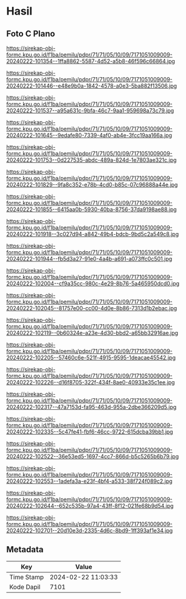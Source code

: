 # Hasil

## Foto C Plano

https://sirekap-obj-formc.kpu.go.id/f1ba/pemilu/pdpr/71/71/05/10/09/7171051009009-20240222-101354--1ffa8862-5587-4d52-a5b8-46f596c66864.jpg

https://sirekap-obj-formc.kpu.go.id/f1ba/pemilu/pdpr/71/71/05/10/09/7171051009009-20240222-101446--e48e9b0a-1842-4578-a0e3-5ba882f13506.jpg

https://sirekap-obj-formc.kpu.go.id/f1ba/pemilu/pdpr/71/71/05/10/09/7171051009009-20240222-101537--a95a631c-9bfa-46c7-9aa1-959698a73c79.jpg

https://sirekap-obj-formc.kpu.go.id/f1ba/pemilu/pdpr/71/71/05/10/09/7171051009009-20240222-101645--9edafe80-7339-4af0-ab4e-3fcc19aa166a.jpg

https://sirekap-obj-formc.kpu.go.id/f1ba/pemilu/pdpr/71/71/05/10/09/7171051009009-20240222-101753--0d227535-abdc-489a-824d-1e7803ae321c.jpg

https://sirekap-obj-formc.kpu.go.id/f1ba/pemilu/pdpr/71/71/05/10/09/7171051009009-20240222-101829--9fa8c352-e78b-4cd0-b85c-07c96888a44e.jpg

https://sirekap-obj-formc.kpu.go.id/f1ba/pemilu/pdpr/71/71/05/10/09/7171051009009-20240222-101855--6415aa0b-5930-40ba-8756-37da9198ae88.jpg

https://sirekap-obj-formc.kpu.go.id/f1ba/pemilu/pdpr/71/71/05/10/09/7171051009009-20240222-101918--3c027d94-a842-49b4-bdcb-9bd5c2a549c8.jpg

https://sirekap-obj-formc.kpu.go.id/f1ba/pemilu/pdpr/71/71/05/10/09/7171051009009-20240222-101944--fb5d3a27-91e0-4a4b-a691-a073ffc0c501.jpg

https://sirekap-obj-formc.kpu.go.id/f1ba/pemilu/pdpr/71/71/05/10/09/7171051009009-20240222-102004--cf9a35cc-980c-4e29-8b76-5a465950dcd0.jpg

https://sirekap-obj-formc.kpu.go.id/f1ba/pemilu/pdpr/71/71/05/10/09/7171051009009-20240222-102045--81757e00-cc00-4d0e-8b86-7313d1b2ebac.jpg

https://sirekap-obj-formc.kpu.go.id/f1ba/pemilu/pdpr/71/71/05/10/09/7171051009009-20240222-102119--0b60324e-a23e-4d30-bbd2-a65bb32916ae.jpg

https://sirekap-obj-formc.kpu.go.id/f1ba/pemilu/pdpr/71/71/05/10/09/7171051009009-20240222-102205--57460c6e-521f-4915-9595-1deacae45542.jpg

https://sirekap-obj-formc.kpu.go.id/f1ba/pemilu/pdpr/71/71/05/10/09/7171051009009-20240222-102226--d16f8705-322f-434f-8ae0-40933e35c1ee.jpg

https://sirekap-obj-formc.kpu.go.id/f1ba/pemilu/pdpr/71/71/05/10/09/7171051009009-20240222-102317--47a7153d-fa95-463d-955a-2dbe366209d5.jpg

https://sirekap-obj-formc.kpu.go.id/f1ba/pemilu/pdpr/71/71/05/10/09/7171051009009-20240222-102335--5c47fe41-fbf6-46cc-9722-615dcba39bb1.jpg

https://sirekap-obj-formc.kpu.go.id/f1ba/pemilu/pdpr/71/71/05/10/09/7171051009009-20240222-102522--36e53ed5-1697-4cc7-866d-b5c5265b6b79.jpg

https://sirekap-obj-formc.kpu.go.id/f1ba/pemilu/pdpr/71/71/05/10/09/7171051009009-20240222-102553--1adefa3a-e23f-4bf4-a533-38f724f089c2.jpg

https://sirekap-obj-formc.kpu.go.id/f1ba/pemilu/pdpr/71/71/05/10/09/7171051009009-20240222-102644--652c535b-97a4-43ff-8f12-021fe68b9d54.jpg

https://sirekap-obj-formc.kpu.go.id/f1ba/pemilu/pdpr/71/71/05/10/09/7171051009009-20240222-102701--20d10e3d-2335-4d6c-8bd9-1ff393af1e34.jpg


## Metadata

| Key        | Value               |
| ---------- | ------------------- |
| Time Stamp | 2024-02-22 11:03:33 |
| Kode Dapil | 7101                |



